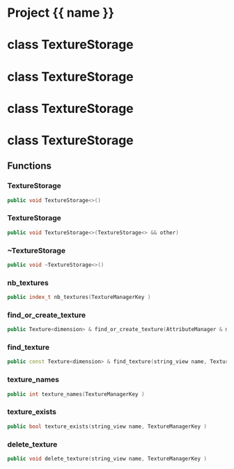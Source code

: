 <script setup>
import {useRoute} from 'vitepress'
const {path} = useRoute()
const tokens = path.split('/')
const words = tokens[2].split('-');
for (let i = 0; i < words.length; i++) {
    words[i] = words[i].charAt(0).toUpperCase() + words[i].slice(1);
    words[i] = words[i].replace('geode', 'Geode')
}
const name = words.join('-');
</script>
# Project {{ name }}

# class TextureStorage


# class TextureStorage


# class TextureStorage


# class TextureStorage


## Functions

### TextureStorage

```cpp
public void TextureStorage<>()
```


### TextureStorage

```cpp
public void TextureStorage<>(TextureStorage<> && other)
```


### ~TextureStorage

```cpp
public void ~TextureStorage<>()
```


### nb_textures

```cpp
public index_t nb_textures(TextureManagerKey )
```


### find_or_create_texture

```cpp
public Texture<dimension> & find_or_create_texture(AttributeManager & manager, string_view name, TextureManagerKey )
```


### find_texture

```cpp
public const Texture<dimension> & find_texture(string_view name, TextureManagerKey )
```


### texture_names

```cpp
public int texture_names(TextureManagerKey )
```


### texture_exists

```cpp
public bool texture_exists(string_view name, TextureManagerKey )
```


### delete_texture

```cpp
public void delete_texture(string_view name, TextureManagerKey )
```




